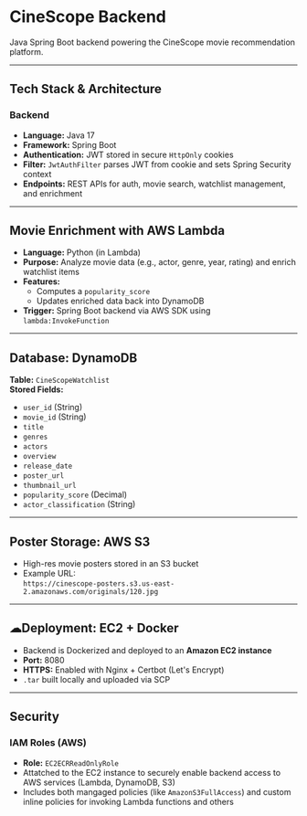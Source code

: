 # CineScope Backend

Java Spring Boot backend powering the CineScope movie recommendation platform.

---

## Tech Stack & Architecture

### Backend
- **Language:** Java 17
- **Framework:** Spring Boot
- **Authentication:** JWT stored in secure `HttpOnly` cookies
- **Filter:** `JwtAuthFilter` parses JWT from cookie and sets Spring Security context
- **Endpoints:** REST APIs for auth, movie search, watchlist management, and enrichment

---

## Movie Enrichment with AWS Lambda
- **Language:** Python (in Lambda)
- **Purpose:** Analyze movie data (e.g., actor, genre, year, rating) and enrich watchlist items
- **Features:**
    - Computes a `popularity_score`
    - Updates enriched data back into DynamoDB
- **Trigger:** Spring Boot backend via AWS SDK using `lambda:InvokeFunction`

---

## Database: DynamoDB

**Table:** `CineScopeWatchlist`  
**Stored Fields:**
- `user_id` (String)
- `movie_id` (String)
- `title`
- `genres`
- `actors`
- `overview`
- `release_date`
- `poster_url`
- `thumbnail_url`
- `popularity_score` (Decimal)
- `actor_classification` (String)

---

## Poster Storage: AWS S3
- High-res movie posters stored in an S3 bucket
- Example URL:  
  `https://cinescope-posters.s3.us-east-2.amazonaws.com/originals/120.jpg`

---

## ☁Deployment: EC2 + Docker
- Backend is Dockerized and deployed to an **Amazon EC2 instance**
- **Port:** 8080
- **HTTPS:** Enabled with Nginx + Certbot (Let's Encrypt)
- `.tar` built locally and uploaded via SCP

---

## Security

### IAM Roles (AWS)
- **Role:** `EC2ECRReadOnlyRole`
- Attatched to the EC2 instance to securely enable backend access to AWS services (Lambda, DynamoDB, S3)
- Includes both mangaged policies (like `AmazonS3FullAccess`) and custom inline policies for invoking Lambda functions and others
